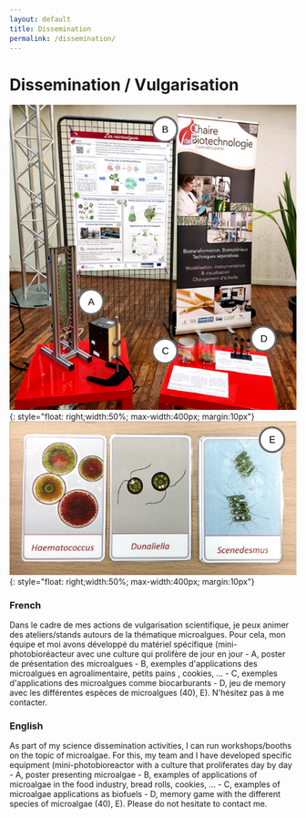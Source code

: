 ```yaml
---
layout: default
title: Dissemination
permalink: /dissemination/
---
```

# Dissemination / Vulgarisation

![Dissemination examples 1](/assets/images/Dissemination_Numbers.png){: style="float: right;width:50%; max-width:400px; margin:10px"}
![Dissemination examples 2](/assets/images/Memory_Numbers.png){: style="float: right;width:50%; max-width:400px; margin:10px"}

### French

Dans le cadre de mes actions de vulgarisation scientifique, je peux animer des ateliers/stands autours de la thématique microalgues. Pour cela, mon équipe et moi avons développé du matériel spécifique (mini-photobioréacteur avec une culture qui prolifère de jour en jour - A, poster de présentation des microalgues - B, exemples d'applications des microalgues en agroalimentaire, petits pains , cookies, ... - C, exemples d'applications des microalgues comme biocarburants - D, jeu de memory avec les différentes espèces de microalgues (40), E). N'hésitez pas à me contacter.

### English

As part of my science dissemination activities, I can run workshops/booths on the topic of microalgae. For this, my team and I have developed specific equipment (mini-photobioreactor with a culture that proliferates day by day - A, poster presenting microalgae - B, examples of applications of microalgae in the food industry, bread rolls, cookies, ... - C, examples of microalgae applications as biofuels - D, memory game with the different species of microalgae (40), E). Please do not hesitate to contact me.
